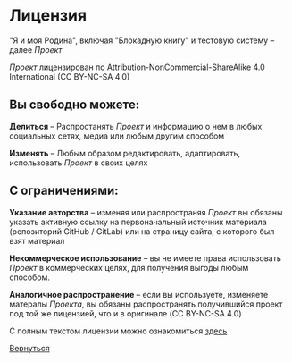 Лицензия
===

"Я и моя Родина", включая "Блокадную книгу" и тестовую систему – далее *Проект*

*Проект* лицензирован по Attribution-NonCommercial-ShareAlike 4.0 International (CC BY-NC-SA 4.0)

Вы свободно можете:
---

**Делиться** – Распростанять *Проект* и информацию о нем в любых социальных сетях, медиа или любым другим способом

**Изменять** – Любым образом редактировать, адаптировать, использовать *Проект* в своих целях

С ограничениями:
---

**Указание авторства** – изменяя или распространяя *Проект* вы обязаны указать активную ссылку на первоначальный источник материала (репозиторий GitHub / GitLab) или на страницу сайта, с которого был взят материал

**Некоммерческое использование** – вы не имеете права использовать *Проект* в коммерческих целях, для получения выгоды любым способом.

**Аналогичное распространение** – если вы используете, изменяете матералы *Проекта*, вы обязаны распространять получившийся проект под той же лицензией, что и в оригинале (CC BY-NC-SA 4.0)

С полным текстом лицензии можно ознакомиться [здесь](https://creativecommons.org/licenses/by-nc-sa/4.0/legalcode.ru)

[Вернуться](../blob/master/README.md)
